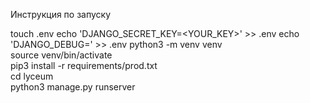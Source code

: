 Инструкция по запуску

touch .env
echo 'DJANGO_SECRET_KEY=<YOUR_KEY>' >> .env
echo 'DJANGO_DEBUG=<True or False>' >> .env
python3 -m venv venv  
source venv/bin/activate  
pip3 install -r requirements/prod.txt  
cd lyceum  
python3 manage.py runserver

